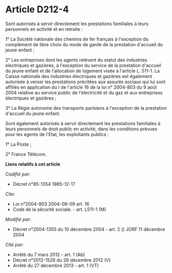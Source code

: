 # Article D212-4

Sont autorisés à servir directement les prestations familiales à leurs personnels en activité et en retraite :

1° La Société nationale des chemins de fer français à l'exception du complément de libre choix du mode de garde de la
prestation d'accueil du jeune enfant ;

2° Les entreprises dont les agents relèvent du statut des industries électriques et gazières, à l'exception du service de la
prestation d'accueil du jeune enfant et de l'allocation de logement visée à l'article L. 511-1. La Caisse nationale des
industries électriques et gazières est également autorisée à verser les prestations précitées aux assurés sociaux qui lui
sont affiliés en application du I de l'article 16 de la loi n° 2004-803 du 9 août 2004 relative au service public de
l'électricité et du gaz et aux entreprises électriques et gazières ;

3° La Régie autonome des transports parisiens à l'exception de la prestation d'accueil du jeune enfant.

Sont également autorisés à servir directement les prestations familiales à leurs personnels de droit public en activité, dans
les conditions prévues pour les agents de l'Etat, les exploitants publics :

1° La Poste ;

2° France Télécom.

**Liens relatifs à cet article**

_Codifié par_:

  - Décret n°85-1354 1985-12-17

_Cite_:

  - Loi n°2004-803 2004-08-09 art. 16
  - Code de la sécurité sociale. - art. L511-1 (M)

_Modifié par_:

  - Décret n°2004-1355 du 10 décembre 2004 - art. 2 () JORF 11 décembre 2004

_Cité par_:

  - Arrêté du 7 mars 2012 - art. 1 (Ab)
  - Décret n°2012-1526 du 28 décembre 2012 (V)
  - Arrêté du 27 décembre 2013 - art. 1 (VT)
